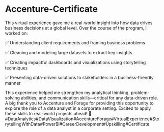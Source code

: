 # Accenture-Certificate
This virtual experience gave me a real-world insight into how data drives business decisions at a global level. Over the course of the program, 
I worked on: 

✅️ Understanding client requirements and framing business problems

✅️ Cleaning and modeling large datasets to extract key insights

✅️ Creating impactful dashboards and visualizations using storytelling techniques

✅️ Presenting data-driven solutions to stakeholders in a business-friendly manner

This experience helped me strengthen my analytical thinking, problem-solving abilities, and communication skills—critical for any data-driven role.
A big thank you to Accenture and Forage for providing this opportunity to explore the role of a data analyst in a corporate setting.
Excited to apply these skills to real-world projects ahead! 🚀
#DataAnalytics#DataVisualization#AccentureForage#VirtualExperience#StorytellingWithData#PowerBI#CareerDevelopment#Upskilling#Certificate
